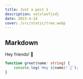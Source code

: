```yaml
---
title: Just a post 1
description: valvlasfjsdj
date: 2023-4-14
cover: /src/static/tree.webp
---
```


## Markdown

Hey friends! 👋

```ts
function greet(name: string) {
	console.log(`Hey ${name}! 👋`);
}
```
